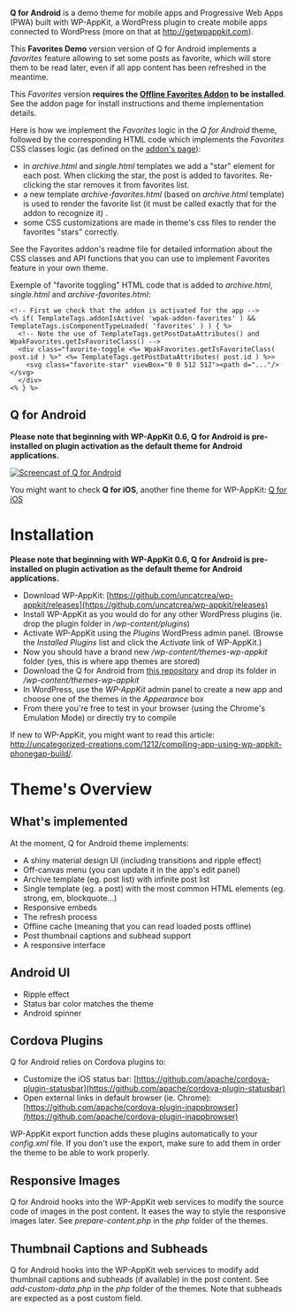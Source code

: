 <!--
Theme Name: Q for Android, Favorites Addon Demo
Description:  A clean and simple Android app news theme featuring: back button, comments, content refresh, custom post types, embeds, infinite list, latest posts, native sharing, network detection, off-canvas menu, offline content, pages, posts, pull to refresh, responsive, status bar, touch, transitions
Version: 1.1.2
Theme URI: https://github.com/uncatcrea/q-android
Author: Uncategorized Creations			
Author URI: http://uncategorized-creations.com
WP-AppKit Version Required: >= 0.6
License: GPL-2.0+
License URI: http://www.gnu.org/licenses/gpl-2.0.txt
Copyright: 2016 Uncategorized Creations
-->

**Q for Android** is a demo theme for mobile apps and Progressive Web Apps (PWA) built with WP-AppKit, a WordPress plugin to create mobile apps connected to WordPress (more on that at http://getwpappkit.com).

This **Favorites Demo** version version of Q for Android implements a _favorites_ feature
allowing to set some posts as favorite, which will store them to be read later, even
if all app content has been refreshed in the meantime.

This _Favorites_ version **requires the [Offline Favorites Addon](https://github.com/uncatcrea/wpak-addon-offline-favorites) to be installed**.
See the addon page for install instructions and theme implementation details.

Here is how we implement the _Favorites_ logic in the _Q for Android_ theme, followed by the corresponding HTML code which implements the _Favorites_ CSS classes logic (as defined on the [addon's page](https://github.com/uncatcrea/wpak-addon-offline-favorites)):
- in _archive.html_ and _single.html_ templates we add a "star" element for each post. When clicking the star, the post is added to favorites. Re-clicking the star removes it from favorites list.
- a new template _archive-favorites.html_ (based on _archive.html_ template) is used to render the favorite list (it must be called exactly that for the addon to recognize it) .
- some CSS customizations are made in theme's css files to render the favorites "stars" correctly.

See the Favorites addon's readme file for detailed information about the CSS classes and API functions that you can use to implement Favorites feature in your own theme.

Exemple of "favorite toggling" HTML code that is added to _archive.html_, _single.html_ and _archive-favorites.html_:

```
<!-- First we check that the addon is activated for the app -->
<% if( TemplateTags.addonIsActive( 'wpak-addon-favorites' ) && TemplateTags.isComponentTypeLoaded( 'favorites' ) ) { %>
  <!-- Note the use of TemplateTags.getPostDataAttributes() and WpakFavorites.getIsFavoriteClass() -->
  <div class="favorite-toggle <%= WpakFavorites.getIsFavoriteClass( post.id ) %>" <%= TemplateTags.getPostDataAttributes( post.id ) %>>
    <svg class="favorite-star" viewBox="0 0 512 512"><path d="..."/></svg>
  </div>
<% } %>
```

## Q for Android

**Please note that beginning with WP-AppKit 0.6, Q for Android is pre-installed on plugin activation as the default theme for Android applications.**

[![Screencast of Q for Android](https://cloud.githubusercontent.com/assets/7415862/16109551/c05a183a-33a9-11e6-868f-bcc1c23df5da.png)](https://www.youtube.com/watch?v=fSQVx8-rqCY)

You might want to check **Q for iOS**, another fine theme for WP-AppKit: [Q for iOS](https://github.com/uncatcrea/q-ios)

# Installation

**Please note that beginning with WP-AppKit 0.6, Q for Android is pre-installed on plugin activation as the default theme for Android applications.**

* Download WP-AppKit: [https://github.com/uncatcrea/wp-appkit/releases](https://github.com/uncatcrea/wp-appkit/releases)
* Install WP-AppKit as you would do for any other WordPress plugins (ie. drop the plugin folder in */wp-content/plugins*)
* Activate WP-AppKit using the _Plugins_ WordPress admin panel. (Browse the *Installed Plugins* list and click the *Activate* link of WP-AppKit.)
* Now you should have a brand new */wp-content/themes-wp-appkit* folder (yes, this is where app themes are stored)
* Download the Q for Android from [this repository](https://github.com/uncatcrea/q-android/releases) and drop its folder in */wp-content/themes-wp-appkit*
* In WordPress, use the *WP-AppKit* admin panel to create a new app and choose one of the themes in the *Appearance* box
* From there you're free to test in your browser (using the Chrome's Emulation Mode) or directly try to compile

If new to WP-AppKit, you might want to read this article: http://uncategorized-creations.com/1212/compiling-app-using-wp-appkit-phonegap-build/.

# Theme's Overview

## What's implemented
At the moment, Q for Android theme implements:
* A shiny material design UI (including transitions and ripple effect)
* Off-canvas menu (you can update it in the app's edit panel)
* Archive template (eg. post list) with infinite post list
* Single template (eg. a post) with the most common HTML elements (eg. strong, em, blockquote...)
* Responsive embeds
* The refresh process
* Offline cache (meaning that you can read loaded posts offline)
* Post thumbnail captions and subhead support
* A responsive interface

## Android UI
* Ripple effect
* Status bar color matches the theme
* Android spinner

## Cordova Plugins
Q for Android relies on Cordova plugins to:
* Customize the iOS status bar: [https://github.com/apache/cordova-plugin-statusbar](https://github.com/apache/cordova-plugin-statusbar)
* Open external links in default browser (ie. Chrome): [https://github.com/apache/cordova-plugin-inappbrowser](https://github.com/apache/cordova-plugin-inappbrowser)

WP-AppKit export function adds these plugins automatically to your *config.xml* file. If you don't use the export, make sure to add them in order the theme to be able to work properly.

## Responsive Images
Q for Android hooks into the WP-AppKit web services to modify the source code of images in the post content. It eases the way to style the responsive images later. See *prepare-content.php* in the *php* folder of the themes.

## Thumbnail Captions and Subheads
Q for Android hooks into the WP-AppKit web services to modify add thumbnail captions and subheads (if available) in the post content. See *add-custom-data.php* in the *php* folder of the themes. Note that subheads are expected as a post custom field.
